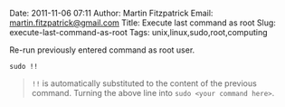 Date: 2011-11-06 07:11
Author: Martin Fitzpatrick
Email: martin.fitzpatrick@gmail.com
Title: Execute last command as root
Slug: execute-last-command-as-root
Tags: unix,linux,sudo,root,computing

Re-run previously entered command as root user.

    sudo !!


>`!!` is automatically substituted to the content of the previous command. Turning the above line into `sudo <your command here>`.






